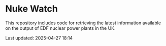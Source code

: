 # Nuke Watch

This repository includes code for retrieving the latest information available on the output of EDF nuclear power plants in the UK.

Last updated: 2025-04-27 18:14